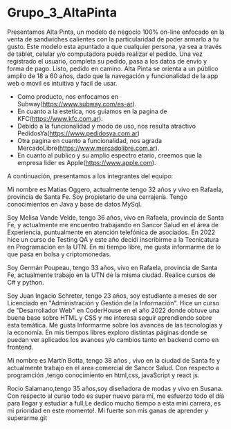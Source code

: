 # Grupo_3_AltaPinta
Presentamos Alta Pinta, un modelo de negocio 100% on-line enfocado en la venta de sandwiches calientes con la particularidad de poder armarlo a tu gusto. Este modelo esta apuntado a que cualquier persona, ya sea a través de tablet, celular y/o computadora pueda realizar el pedido.
Una vez registrado el usuario, completa su pedido, pasa a los datos de envío y forma de pago. Listo, pedido en camino.
Alta Pinta se orienta a un público amplio de 18 a 60 años, dado que la navegación y funcionalidad de la app web o movil es intuitiva y facil de usar.
+ Como producto, nos enfocamos en Subway(https://www.subway.com/es-ar).
+ En cuanto a la estetica, nos guiamos en la pagina de KFC(https://www.kfc.com.ar).
+ Debido a la funcionalidad y modo de uso, nos resulta atractivo PedidosYa(https://www.pedidosya.com.ar)
+ Otra pagina en cuanto a funcionalidad, nos agrada MercadoLibre(https://www.mercadolibre.com.ar).
+ En cuanto al publico y su amplio espectro etario, creemos que la empresa lider es Apple(https://www.apple.com).

A continuación, presentamos a los integrantes del equipo:

Mi nombre es Matias Oggero, actualmente tengo 32 años y vivo en Rafaela, provincia de Santa Fe. Soy propietario de una cerrajería. Tengo conocimientos en Java y base de datos MySql.

Soy Melisa Vande Velde, tengo 36 años, vivo en Rafaela, provincia de Santa Fe, y actualmente me encuentro trabajando en Sancor Salud en el área de Experiencia, puntualmente en atención telefónica de asociados. En 2022 hice un curso de Testing QA y este año decidí inscribirme a la Tecnicatura en Programación en la UTN. En mi tiempo libre, me gusta informarme de lo que pasa en bolsa y criptomonedas.

Soy Germán Poupeau, tengo 33 años, vivo en Rafaela, provincia de Santa Fe, actualmente trabajo en la UTN de la misma ciudad. Realice cursos de C# y python.

Soy Juan Ingacio Schreter, tengo 23 años, soy estudiante a meses de ser Licenciado en "Administración y Gestión de la Información". Hice un curso de "Desarrollador Web" en CoderHouse en el año 2022 donde obtuve una buena base sobre HTML y CSS y me interesa seguir aprendiendo sobre esta temática.
Me gusta Informarme sobre los avances de las tecnologías y la economía.
En mis tiempos libres exploro distintas páginas donde se puedan ver aplicados los avances y/o cambios tanto en backend como en frontend.

Mi nombre es Martín Botta, tengo 38 años , vivo en la ciudad de Santa fe y actualmente trabajo en el area comercial de Sancor Salud. Con respecto a programción ,tengo conocimiento en html,css, javaScript y react js. 

Rocio Salamano,tengo 35 años,soy diseñadora de modas y vivo en Susana.
Con respecto al curso todo es super nuevo para mí,  me esfuerzo todo el día para llegar y estudiar a full;Le dedico mucho tiempo a esta mini carrera, es mi prioridad en este momento!.
Mi fuerte son mis ganas de aprender y superarme.git
